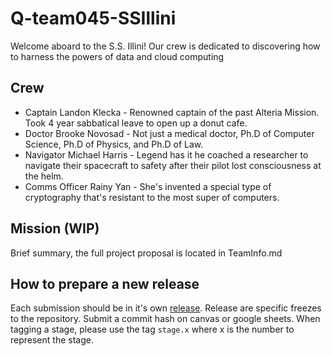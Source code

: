 # Q-team045-SSIllini

Welcome aboard to the S.S. Illini! Our crew is dedicated to discovering how to harness the powers of data and cloud computing

## Crew

* Captain Landon Klecka - Renowned captain of the past Alteria Mission. Took 4 year sabbatical leave to open up a donut cafe.
* Doctor Brooke Novosad - Not just a medical doctor, Ph.D of Computer Science, Ph.D of Physics, and Ph.D of Law.
* Navigator Michael Harris - Legend has it he coached a researcher to navigate their spacecraft to safety after their pilot lost consciousness at the helm.
* Comms Officer Rainy Yan - She's invented a special type of cryptography that's resistant to the most super of computers.

## Mission (WIP)

Brief summary, the full project proposal is located in TeamInfo.md

## How to prepare a new release
Each submission should be in it's own [release](https://docs.github.com/en/repositories/releasing-projects-on-github/about-releases). Release are specific freezes to the repository. Submit a commit hash on canvas or google sheets. When tagging a stage, please use the tag `stage.x` where x is the number to represent the stage.